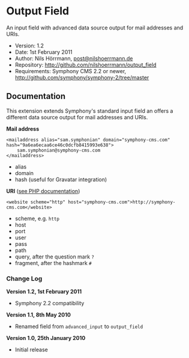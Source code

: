 # Output Field

An input field with advanced data source output for mail addresses and URIs.

- Version: 1.2
- Date: 1st February 2011
- Author: Nils Hörrmann, post@nilshoerrmann.de
- Repository: <http://github.com/nilshoerrmann/output_field>
- Requirements: Symphony CMS 2.2 or newer, <http://github.com/symphony/symphony-2/tree/master>

## Documentation

This extension extends Symphony's standard input field an offers a different data source output for mail addresses and URIs.

**Mail address** 

	<mailaddress alias="sam.symphonian" domain="symphony-cms.com" hash="9a6ea6ecaa6ce46c0dcfb8415993e638">
		sam.symphonian@symphony-cms.com
	</mailaddress>

- alias 
- domain
- hash (useful for Gravatar integration)

**URI** ([see PHP documentation](http://de.php.net/manual/en/function.parse-url.php))

    <website scheme="http" host="symphony-cms.com">http://symphony-cms.com</website>

- scheme, e.g. `http`
- host
- port
- user
- pass
- path
- query, after the question mark `?`
- fragment, after the hashmark `#`

### Change Log

**Version 1.2, 1st February 2011**

- Symphony 2.2 compatibility

**Version 1.1, 8th May 2010**

- Renamed field from `advanced_input` to `output_field`

**Version 1.0, 25th January 2010**

- Initial release